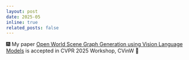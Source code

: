 ```yaml
---
layout: post
date: 2025-05
inline: true
related_posts: false
---
```


:fireworks: My paper [Open World Scene Graph Generation using Vision Language Models](https://arxiv.org/abs/2506.08189) is accepted in CVPR 2025 Workshop, CVinW 🚀
